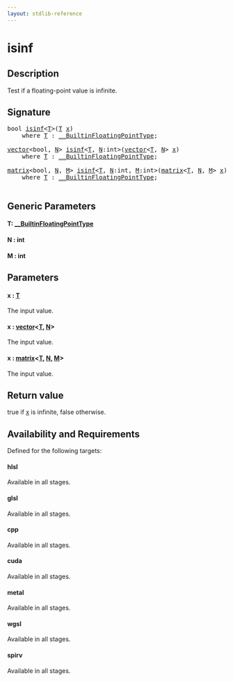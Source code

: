 ```yaml
---
layout: stdlib-reference
---
```


# isinf

## Description

Test if a floating-point value is infinite.



## Signature 

<pre>
<span class="code_keyword">bool</span> <a href="isinf.html">isinf</a>&lt;<a href="isinf.html#typeparam-T" class="code_type">T</a>&gt;(<a href="isinf.html#typeparam-T" class="code_type">T</a> <a href="isinf.html#decl-x" class="code_param">x</a>)
    <span class='code_keyword'>where</span> <a href="isinf.html#typeparam-T" class="code_type">T</a> : <a href="index.html" class="code_type">__BuiltinFloatingPointType</a>;

<a href="index.html" class="code_type">vector</a>&lt;<span class="code_keyword">bool</span>, <a href="isinf.html#decl-N" class="code_var">N</a>&gt; <a href="isinf.html">isinf</a>&lt;<a href="isinf.html#typeparam-T" class="code_type">T</a>, <a href="isinf.html#decl-N" class="code_var">N</a>:<span class="code_keyword">int</span>&gt;(<a href="index.html" class="code_type">vector</a>&lt;<a href="isinf.html#typeparam-T" class="code_type">T</a>, <a href="isinf.html#decl-N" class="code_var">N</a>&gt; <a href="isinf.html#decl-x" class="code_param">x</a>)
    <span class='code_keyword'>where</span> <a href="isinf.html#typeparam-T" class="code_type">T</a> : <a href="index.html" class="code_type">__BuiltinFloatingPointType</a>;

<a href="index.html" class="code_type">matrix</a>&lt;<span class="code_keyword">bool</span>, <a href="isinf.html#decl-N" class="code_var">N</a>, <a href="isinf.html#decl-M" class="code_var">M</a>&gt; <a href="isinf.html">isinf</a>&lt;<a href="isinf.html#typeparam-T" class="code_type">T</a>, <a href="isinf.html#decl-N" class="code_var">N</a>:<span class="code_keyword">int</span>, <a href="isinf.html#decl-M" class="code_var">M</a>:<span class="code_keyword">int</span>&gt;(<a href="index.html" class="code_type">matrix</a>&lt;<a href="isinf.html#typeparam-T" class="code_type">T</a>, <a href="isinf.html#decl-N" class="code_var">N</a>, <a href="isinf.html#decl-M" class="code_var">M</a>&gt; <a href="isinf.html#decl-x" class="code_param">x</a>)
    <span class='code_keyword'>where</span> <a href="isinf.html#typeparam-T" class="code_type">T</a> : <a href="index.html" class="code_type">__BuiltinFloatingPointType</a>;

</pre>

## Generic Parameters

####  <a id="typeparam-T"></a>T: [\_\_BuiltinFloatingPointType](../interfaces/0_builtinfloatingpointtype-029hm/index)
####  <a id="decl-N"></a>N  : int
####  <a id="decl-M"></a>M  : int

## Parameters

####  <a id="decl-x"></a>x  : [T](isinf#typeparam-T)
The input value.

####  <a id="decl-x"></a>x  : [vector](../types/vector/index)\<[T](../types/vector/index#typeparam-T), [N](../types/vector/index#decl-N)\>
The input value.

####  <a id="decl-x"></a>x  : [matrix](../types/matrix/index)\<[T](../types/matrix/t-0), [N](../types/matrix/index#decl-N), [M](../types/matrix/index#decl-M)\>
The input value.


## Return value
<span class='code'>true</span> if <span class='code'><a href="isinf.html#decl-x" class="code_param">x</a></span> is infinite, <span class='code'>false</span> otherwise.


## Availability and Requirements

Defined for the following targets:

#### hlsl
Available in all stages.

#### glsl
Available in all stages.

#### cpp
Available in all stages.

#### cuda
Available in all stages.

#### metal
Available in all stages.

#### wgsl
Available in all stages.

#### spirv
Available in all stages.



